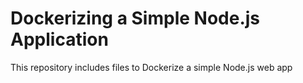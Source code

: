# Dockerizing a Simple Node.js Application

This repository includes files to Dockerize a simple Node.js web app
